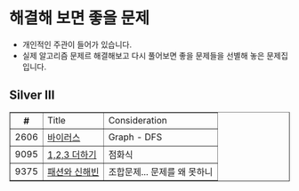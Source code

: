 
# 해결해 보면 좋을 문제
- 개인적인 주관이 들어가 있습니다.
- 실제 알고리즘 문제르 해결해보고 다시 풀어보면 좋을 문제들을 선별해 놓은 문제집 입니다.

## Silver III
<html>
  <body>
    <table border="1">
      <th>
        #
        <td> Title
        <td> Consideration
      </th>
      <tr>
        <td>2606
        <td><a href="https://www.acmicpc.net/problem/2606">바이러스
        <td>Graph - DFS
      </tr>
      <tr>
        <td>9095
        <td><a href="https://www.acmicpc.net/problem/9095">1,2,3 더하기
        <td>점화식
      </tr>
      <tr>
        <td>9375
        <td><a href="https://www.acmicpc.net/problem/9375">패션와 신해빈
        <td>조합문제... 문제를 왜 못하니
      </tr>
    </table>   
  </body>
</html>
  
